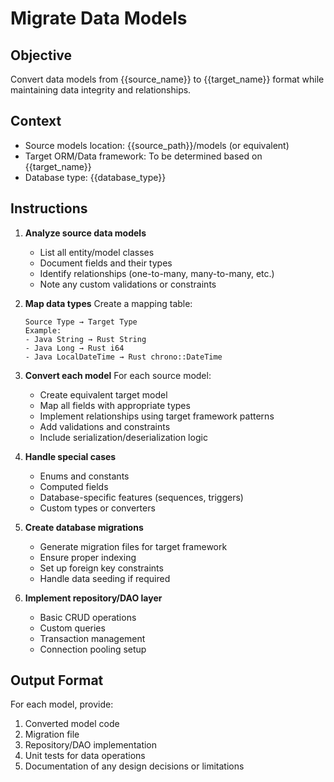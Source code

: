 # Migrate Data Models

## Objective
Convert data models from {{source_name}} to {{target_name}} format while maintaining data integrity and relationships.

## Context
- Source models location: {{source_path}}/models (or equivalent)
- Target ORM/Data framework: To be determined based on {{target_name}}
- Database type: {{database_type}}

## Instructions

1. **Analyze source data models**
   - List all entity/model classes
   - Document fields and their types
   - Identify relationships (one-to-many, many-to-many, etc.)
   - Note any custom validations or constraints

2. **Map data types**
   Create a mapping table:
   ```
   Source Type → Target Type
   Example:
   - Java String → Rust String
   - Java Long → Rust i64
   - Java LocalDateTime → Rust chrono::DateTime
   ```

3. **Convert each model**
   For each source model:
   - Create equivalent target model
   - Map all fields with appropriate types
   - Implement relationships using target framework patterns
   - Add validations and constraints
   - Include serialization/deserialization logic

4. **Handle special cases**
   - Enums and constants
   - Computed fields
   - Database-specific features (sequences, triggers)
   - Custom types or converters

5. **Create database migrations**
   - Generate migration files for target framework
   - Ensure proper indexing
   - Set up foreign key constraints
   - Handle data seeding if required

6. **Implement repository/DAO layer**
   - Basic CRUD operations
   - Custom queries
   - Transaction management
   - Connection pooling setup

## Output Format
For each model, provide:
1. Converted model code
2. Migration file
3. Repository/DAO implementation
4. Unit tests for data operations
5. Documentation of any design decisions or limitations